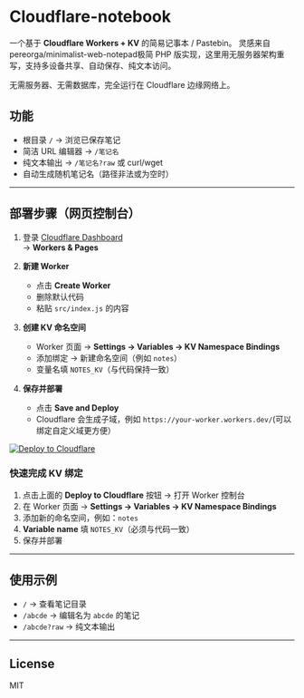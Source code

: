 # Cloudflare-notebook
一个基于 **Cloudflare Workers + KV** 的简易记事本 / Pastebin。 
灵感来自pereorga/minimalist-web-notepad极简 PHP 版实现，这里用无服务器架构重写，支持多设备共享、自动保存、纯文本访问。

无需服务器、无需数据库，完全运行在 Cloudflare 边缘网络上。  

## 功能

- 根目录 `/` → 浏览已保存笔记
- 简洁 URL 编辑器 → `/笔记名`  
- 纯文本输出 → `/笔记名?raw` 或 curl/wget  
- 自动生成随机笔记名（路径非法或为空时）  

---

## 部署步骤（网页控制台）

1. 登录 [Cloudflare Dashboard](https://dash.cloudflare.com/)  
   → **Workers & Pages**

2. **新建 Worker**  
   - 点击 **Create Worker**  
   - 删除默认代码  
   - 粘贴 `src/index.js` 的内容

3. **创建 KV 命名空间**  
   - Worker 页面 → **Settings → Variables → KV Namespace Bindings**  
   - 添加绑定 → 新建命名空间（例如 `notes`）  
   - 变量名填 `NOTES_KV`（与代码保持一致）

4. **保存并部署**  
   - 点击 **Save and Deploy**  
   - Cloudflare 会生成子域，例如 `https://your-worker.workers.dev/`(可以绑定自定义域更方便）

<a href="https://deploy.workers.cloudflare.com/?url=https://github.com/linaut/Cloudflare-notebook" target="_blank">
  <img src="https://deploy.workers.cloudflare.com/button" alt="Deploy to Cloudflare">
</a>


### 快速完成 KV 绑定

1. 点击上面的 **Deploy to Cloudflare** 按钮 → 打开 Worker 控制台  
2. 在 Worker 页面 → **Settings → Variables → KV Namespace Bindings**  
3. 添加新的命名空间，例如：`notes`  
4. **Variable name** 填 `NOTES_KV`（必须与代码一致）  
5. 保存并部署

---

## 使用示例

- `/` → 查看笔记目录  
- `/abcde` → 编辑名为 `abcde` 的笔记  
- `/abcde?raw` → 纯文本输出  

---

## License

MIT
